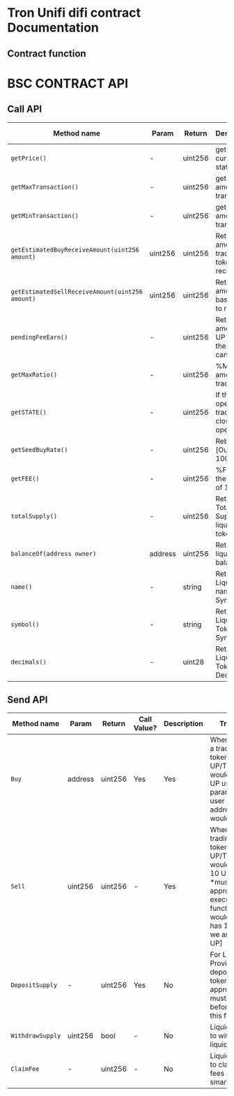 # Tron Unifi difi contract Documentation

## Contract function

<H1> BSC CONTRACT API </H1>

<H2> Call API </H2> 

| Method name | Param | Return | Description | Trade related |
| ------------- | ------------- | ------------- | ------------- | ------------- |
| `getPrice() ` | - | uint256 | get the curent pool state | Yes |
| `getMaxTransaction() ` | - | uint256 | get max amount per transaction | Yes |
| `getMinTransaction() ` | - | uint256 | get min amount per transaction | Yes |
| `getEstimatedBuyReceiveAmount(uint256 amount)` | uint256 | uint256 | Returns the amount of trading token to receive | Yes |
| `getEstimatedSellReceiveAmount(uint256 amount)` | uint256 | uint256 | Returns the amount of base token to receive | Yes |
| `pendingFeeEarn()` | - | uint256 | Return amount of UP token the user can claim | No |
| `getMaxRatio()` | - | uint256 | %Max amount per trade | Yes |
| `getSTATE()` | - | uint256 | If the pair is open for trading:[0 - close , 1 - open] | Yes |
| `getSeedBuyRate()` | - | uint256 | Rebates %[Out of 100000] | Yes |
| `getFEE()` | - | uint256 | %FEE for the pair[Out of 100000] | Yes |
| `totalSupply()` | - | uint256 | Return Total Supply of liquidity token | No |
| `balanceOf(address owner)` | address | uint256 | Return user liquidity balance | No |
| `name()` | - | string | Return Liquidity name Symbol | No |
| `symbol()` | - | string | Return Liquidity Token Symbol | No |
| `decimals()` | - | uint28 | Return Liquidity Token Decimals | No |


<H2> Send API </H2> 

| Method name | Param | Return | Call Value? | Description | Trade related | Payable
| ------------- | ------------- | ------------- | ------------- | ------------- | ------------- | ------------- |
| `Buy` | address | uint256 | Yes | Yes | When a user  buys a trading token.Example UP/TRX, a user would like to BUY UP using 1 TRX param would be user account address, call value would be 1 TRX | True |
| `Sell` | uint256 | uint256 | - | Yes | When a user sells a trading token.Example UP/TRX, a user would like to SELL 10 UP.The webapp *must( send an approval before executing sell function. Param would be 1e19[Up has 18 decimals we are selling 10 UP]| True |
| `DepositSupply` | - | uint256 | Yes | No | For Liquidity Providers to deposit their tokens approval/allowance must be given before trigerring this function | 
| `WithdrawSupply` | uint256 | bool | - | No | Liquidity providers to withdraw their liquidity | True |
| `ClaimFee` | - | uint256 | - | No | Liquidity providers to claim the UP fees earn from the smart contract |  True |



